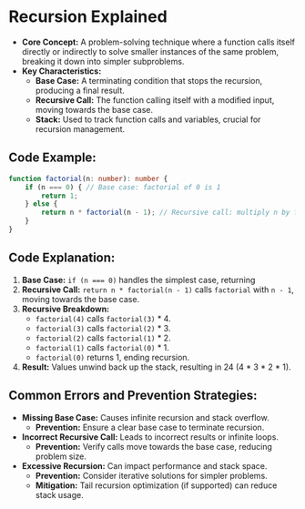 # Recursion Explained
- **Core Concept:** A problem-solving technique where a function calls itself directly or indirectly to solve smaller instances of the same problem, breaking it down into simpler subproblems.
- **Key Characteristics:**
    - **Base Case:** A terminating condition that stops the recursion, producing a final result.
    - **Recursive Call:** The function calling itself with a modified input, moving towards the base case.
    - **Stack:** Used to track function calls and variables, crucial for recursion management.

## Code Example:
```ts
function factorial(n: number): number {
    if (n === 0) { // Base case: factorial of 0 is 1
        return 1;
    } else {
        return n * factorial(n - 1); // Recursive call: multiply n by factorial of (n-1)
    }
}
```

## Code Explanation:
1. **Base Case:** `if (n === 0)` handles the simplest case, returning
2. **Recursive Call:** `return n * factorial(n - 1)` calls `factorial` with `n - 1`, moving towards the base case.
3. **Recursive Breakdown:**
   - `factorial(4)` calls `factorial(3)` * 4.
   - `factorial(3)` calls `factorial(2)` * 3.
   - `factorial(2)` calls `factorial(1)` * 2.
   - `factorial(1)` calls `factorial(0)` * 1.
   - `factorial(0)` returns 1, ending recursion.
4. **Result:** Values unwind back up the stack, resulting in 24 (4 * 3 * 2 * 1).

## Common Errors and Prevention Strategies:
- **Missing Base Case:** Causes infinite recursion and stack overflow.
    - **Prevention:** Ensure a clear base case to terminate recursion.
- **Incorrect Recursive Call:** Leads to incorrect results or infinite loops.
    - **Prevention:** Verify calls move towards the base case, reducing problem size.
- **Excessive Recursion:** Can impact performance and stack space.
    - **Prevention:** Consider iterative solutions for simpler problems.
    - **Mitigation:** Tail recursion optimization (if supported) can reduce stack usage.